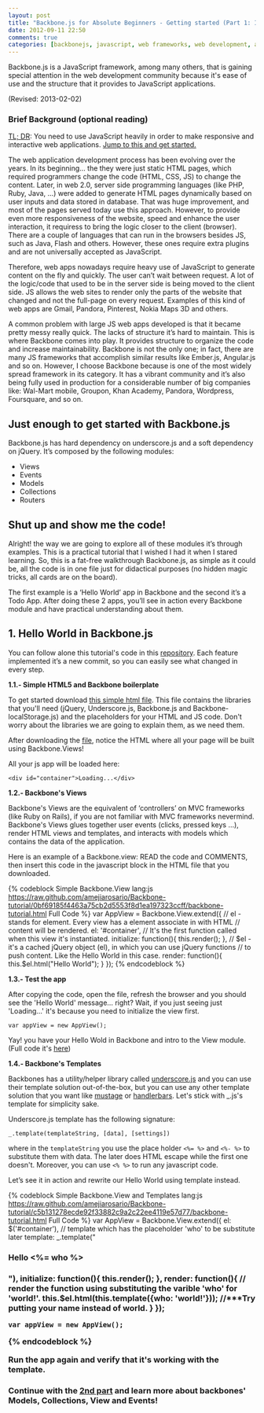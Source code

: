 ```yaml
---
layout: post
title: "Backbone.js for Absolute Beginners - Getting started (Part 1: Intro)"
date: 2012-09-11 22:50
comments: true
categories: [backbonejs, javascript, web frameworks, web development, agile frameworks, tutorials]
---
```


Backbone.js is a JavaScript framework, among many others, that is gaining special attention in the web development community because it's ease of use and the structure that it provides to JavaScript applications.

(Revised: 2013-02-02)

### Brief Background (optional reading)

<a href="#start">TL; DR</a>: You need to use JavaScript heavily in order to make responsive and interactive web applications. <a href="#start">Jump to this and get started.</a>

The web application development process has been evolving over the years. In its beginning… the they were just static HTML pages, which required programmers change the code (HTML, CSS, JS) to change the content. Later, in web 2.0, server side programming languages (like PHP, Ruby, Java, …) were added to generate HTML pages dynamically based on user inputs and data stored in database. That was huge improvement, and most of the pages served today use this approach. However, to provide even more responsiveness of the website, speed and enhance the user interaction, it requiress to bring the logic closer to the client (browser).  There are a couple of languages that can run in the browsers besides JS, such as Java, Flash and others. However, these ones require extra plugins and are not universally accepted as JavaScript.

Therefore, web apps nowadays require heavy use of JavaScript to generate content on the fly and quickly. The user can’t wait between request. A lot of the logic/code that used to be in the server side is being moved to the client side. JS allows the web sites to render only the parts of the website that changed and not the full-page on every request. Examples of this kind of web apps are Gmail, Pandora, Pinterest, Nokia Maps 3D and others.

A common problem with large JS web apps developed is that it became pretty messy really quick. The lacks of structure it’s hard to maintain. This is where Backbone comes into play. It provides structure to organize the code and increase maintainability. Backbone is not the only one; in fact, there are many JS frameworks that accomplish similar results like Ember.js, Angular.js and so on. However, I choose Backbone because is one of the most widely spread framework in its category. It has a vibrant community and it’s also being fully used in production for a considerable number of big companies like: Wal-Mart mobile, Groupon, Khan Academy, Pandora, Wordpress, Foursquare, and so on.

<a id="start"></a>

## Just enough to get started with Backbone.js

Backbone.js has hard dependency on underscore.js and a soft dependency on jQuery. It’s composed by the following modules:

   * Views
   * Events
   * Models
   * Collections
   * Routers

## Shut up and show me the code!
 
Alright! the way we are going to explore all of these modules it’s through examples. This is a practical tutorial that I wished I had it when I stared learning. So, this is a fat-free walkthrough Backbone.js, as simple as it could be, all the code is in one file just for didactical purposes (no hidden magic tricks, all cards are on the board).

The first example is a ‘Hello World’ app in Backbone and the second it’s a Todo App. After doing these 2 apps, you’ll see in action every Backbone module and have practical understanding about them.


## 1. Hello World in Backbone.js

You can follow alone this tutorial's code in this [repository](https://github.com/amejiarosario/Backbone-tutorial/commits/). Each feature implemented it’s a new commit, so you can easily see what changed in every step.

**1.1.- Simple HTML5 and Backbone boilerplate**

To get started download [this simple html file](https://raw.github.com/amejiarosario/Backbone-tutorial/9821e5b1fdc39d22720b1a1d89055cc531f994d7/backbone-tutorial.html). This file  contains the libraries that you'll need (jQuery, Underscore.js, Backbone.js and Backbone-localStorage.js) and the placeholders for your HTML and JS code. Don't worry about the libraries we are going to explain them, as we need them.

After downloading the [file](https://raw.github.com/amejiarosario/Backbone-tutorial/9821e5b1fdc39d22720b1a1d89055cc531f994d7/backbone-tutorial.html), notice the HTML where all your page will be built using Backbone.Views!

All your js app will be loaded here:

`<div id="container">Loading...</div>`


<a id="1.2"></a>
**1.2.- Backbone's Views**

Backbone's Views are the equivalent of ‘controllers’ on MVC frameworks (like Ruby on Rails), if you are not familiar with MVC frameworks nevermind. Backbone's Views glues together user events (clicks, pressed keys …), render HTML views and templates, and interacts with models which contains the data of the application.

Here is an example of a Backbone.view: READ the code and COMMENTS, then insert this code in the javascript block in the HTML file that you downloaded.

{% codeblock Simple Backbone.View lang:js https://raw.github.com/amejiarosario/Backbone-tutorial/0bf69185f4463a75cb2d5553f8d1ea197323ccff/backbone-tutorial.html Full Code %}
    var AppView = Backbone.View.extend({
      // el - stands for element. Every view has a element associate in with HTML 
      //      content will be rendered.
      el: '#container',
      // It's the first function called when this view it's instantiated.
      initialize: function(){
        this.render();
      },
      // $el - it's a cached jQuery object (el), in which you can use jQuery functions 
      //       to push content. Like the Hello World in this case.
      render: function(){
        this.$el.html("Hello World");
      }
    });
{% endcodeblock %}

**1.3.- Test the app**

After copying the code, open the file, refresh the browser and you should see the 'Hello World' message… right? Wait, if you just seeing just 'Loading…' it's because you need to initialize the view first.

`var appView = new AppView();`

Yay! you have your Hello Wold in Backbone and intro to the View module. (Full code it's [here](https://raw.github.com/amejiarosario/Backbone-tutorial/0bf69185f4463a75cb2d5553f8d1ea197323ccff/backbone-tutorial.html))

**1.4.- Backbone's Templates**

Backbones has a utility/helper library called [underscore.js](http://underscorejs.org/?utm_source=adrianmejia.com) and you can use their template solution out-of-the-box, but you can use any other template solution that you want like [mustage](https://github.com/janl/mustache.js) or [handlerbars](https://github.com/wycats/handlebars.js). Let's stick with _.js's template for simplicity sake.

Underscore.js template has the following signature:

`_.template(templateString, [data], [settings])` 

where in the `templateString` you use the place holder `<%= %>` and `<%- %>` to substitute them with data. The later does HTML escape while the first one doesn't. Moreover, you can use `<% %>` to run any javascript code. 

Let’s see it in action and rewrite our Hello World using template instead.

{% codeblock Simple Backbone.View and Templates lang:js https://raw.github.com/amejiarosario/Backbone-tutorial/c5b131278ecde92f33882c9a2c22ee4119e57d77/backbone-tutorial.html Full Code %}
    var AppView = Backbone.View.extend({
      el: $('#container'),
      // template which has the placeholder 'who' to be substitute later 
      template: _.template("<h3>Hello <%= who %><h3>"),
      initialize: function(){
        this.render();
      },
      render: function(){
        // render the function using substituting the varible 'who' for 'world!'. 
        this.$el.html(this.template({who: 'world!'}));
        //***Try putting your name instead of world.
      }
    });

    var appView = new AppView();
{% endcodeblock %}

Run the app again and verify that it's working with the template.

### Continue with the [2nd part](/blog/2012/09/13/backbone-js-for-absolute-beginners-getting-started-part-2/) and learn more about backbones' Models, Collections, View and Events!
